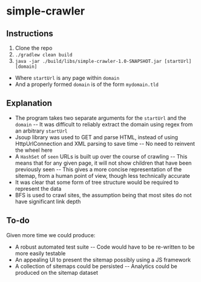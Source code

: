 # simple-crawler

## Instructions
1. Clone the repo
2. `./gradlew clean build` 
3. `java -jar ./build/libs/simple-crawler-1.0-SNAPSHOT.jar [startUrl] [domain]` 
- Where `startUrl` is any page within `domain`
- And a properly formed `domain` is of the form `mydomain.tld`

## Explanation
- The program takes two separate arguments for the `startUrl` and the `domain`
-- It was difficult to reliably extract the domain using regex from an arbitrary `startUrl`
- Jsoup library was used to GET and parse HTML, instead of using HttpUrlConnection and XML parsing to save time
-- No need to reinvent the wheel here
- A `HashSet` of `seen` URLs is built up over the course of crawling
-- This means that for any given page, it will not show children that have been previously seen
-- This gives a more concise representation of the sitemap, from a human point of view, though less technically accurate
- It was clear that some form of tree structure would be required to represent the data
- BFS is used to crawl sites, the assumption being that most sites do not have significant link depth

## To-do
Given more time we could produce:
- A robust automated test suite
-- Code would have to be re-written to be more easily testable
- An appealing UI to present the sitemap possibly using a JS framework
- A collection of sitemaps could be persisted
-- Analytics could be produced on the sitemap dataset
